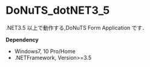 # DoNuTS_dotNET3_5
.NET3.5 以上で動作する,DoNuTS Form Application です．


<b>
Dependency
</b>
<ul>
<li>
Windows7, 10 Pro/Home
</li>
<li>
.NETFramework, Version>=3.5
</li>
</ul>

